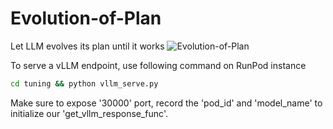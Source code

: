 # Evolution-of-Plan

Let LLM evolves its plan until it works
![Evolution-of-Plan](https://github.com/user-attachments/assets/af98faeb-66d6-4278-af86-67d668d1954e)


To serve a vLLM endpoint, use following command on RunPod instance
```bash
cd tuning && python vllm_serve.py
```
Make sure to expose '30000' port, record the 'pod_id' and 'model_name' to initialize our 'get_vllm_response_func'. 